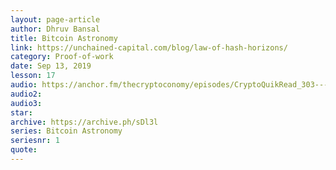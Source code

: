 ```yaml
---
layout: page-article
author: Dhruv Bansal
title: Bitcoin Astronomy
link: https://unchained-capital.com/blog/law-of-hash-horizons/
category: Proof-of-work
date: Sep 13, 2019
lesson: 17
audio: https://anchor.fm/thecryptoconomy/episodes/CryptoQuikRead_303---Bitcoin-Astronomy-Part-1---Dhruv-Bansal-e6eqo5
audio2: 
audio3: 
star: 
archive: https://archive.ph/sDl3l
series: Bitcoin Astronomy
seriesnr: 1
quote: 
---
```


